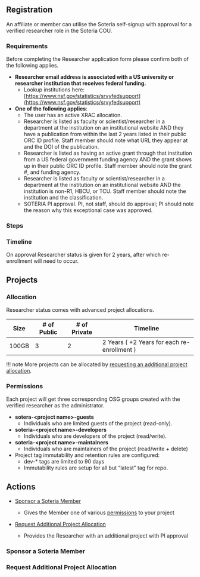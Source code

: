 ## Registration

An affiliate or member can utilise the Soteria self-signup with approval
for a verified researcher role in the Soteria COU.

### Requirements

Before completing the Researcher application form please confirm both of the following applies.

- __Researcher email address is associated with a US university or researcher institution that receives federal funding.__  
    - Lookup institutions here: [https://www.nsf.gov/statistics/srvyfedsupport](https://www.nsf.gov/statistics/srvyfedsupport)
- __One of the following applies__:
    - The user has an active XRAC allocation.
    - Researcher is listed as faculty or scientist/researcher in a department at the institution 
      on an institutional website AND they have a publication from within the last 2 years listed 
      in their public ORC ID profile.  Staff member should note what URL they appear at and the DOI 
      of the publication.
    - Researcher is listed as having an active grant through that institution from a US federal 
      government funding agency AND the grant shows up in their public ORC ID profile.  Staff member 
      should note the grant #, and funding agency.
    - Researcher is listed as faculty or scientist/researcher in a department at the institution on 
      an institutional website AND the institution is non-R1, HBCU, or TCU.  Staff member should 
      note the institution and the classification.
    - SOTERIA PI approval.  PI, not staff, should do approval; PI should note the reason why this 
      exceptional case was approved.
      
### Steps


      
### Timeline

On approval Researcher status is given for 2 years, after which re-enrollment will need to occur.

## Projects

### Allocation

Researcher status comes with advanced project allocations.

| Size  | # of Public | # of Private | Timeline |
|-------|-------------|--------------|----------|
| 100GB | 3           | 2            | 2 Years ( +2 Years for each re-enrollment )  |

!!! note 
    More projects can be allocated by [requesting an additional project allocation](#request-additional-project-allocation).

### Permissions

Each project will get three corresponding OSG groups created with the verified researcher as the administrator.

- __sotera-<project name\>-guests__
    - Individuals who are limited guests of the project (read-only).
- __soteria-<project name\>-developers__ 
    - Individuals who are developers of the project (read/write).
- __soteria-<project name\>-maintainers__ 
    - Individuals who are maintainers of the project (read/write + delete)
- Project tag immutability and retention rules are configured:
    - dev-* tags are limited to 90 days
    - Immutability rules are setup for all but “latest” tag for repo.

## Actions

- [Sponsor a Soteria Member](#sponsor-a-soteria-member)
    - Gives the Member one of various [permissions](#permissions) to your project
    
- [Request Additional Project Allocation](#request-additional-project-allocation)
    - Provides the Researcher with an additional project with PI approval

### Sponsor a Soteria Member

### Request Additional Project Allocation
